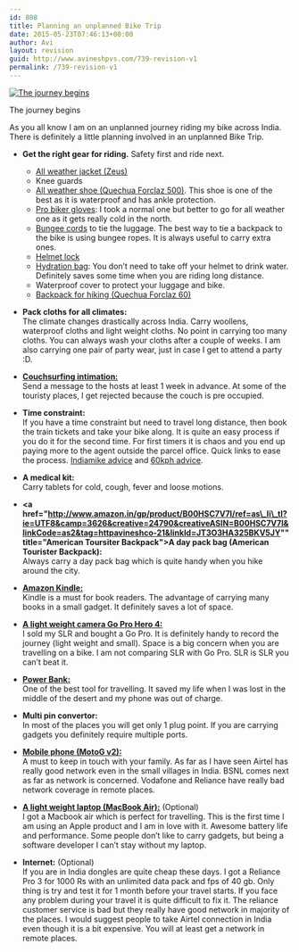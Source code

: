 ```yaml
---
id: 808
title: Planning an unplanned Bike Trip
date: 2015-05-23T07:46:13+00:00
author: Avi
layout: revision
guid: http://www.avineshpvs.com/739-revision-v1
permalink: /739-revision-v1
---
```

<div id="attachment_768" style="width: 610px" class="wp-caption aligncenter">
  <a href="https://i1.wp.com/www.avineshpvs.com/wp-content/uploads/2015/03/IMG_20150201_140538006.jpg" data-rel="lightbox-0" data-imagelightbox="0" title=""><img src="https://i1.wp.com/www.avineshpvs.com/wp-content/uploads/2015/03/IMG_20150201_140538006.jpg?resize=600%2C287" alt="The journey begins" class="size-medium wp-image-768" srcset="https://i1.wp.com/www.avineshpvs.com/wp-content/uploads/2015/03/IMG_20150201_140538006.jpg?resize=600%2C287 600w, https://i1.wp.com/www.avineshpvs.com/wp-content/uploads/2015/03/IMG_20150201_140538006.jpg?resize=1024%2C490 1024w, https://i1.wp.com/www.avineshpvs.com/wp-content/uploads/2015/03/IMG_20150201_140538006.jpg?w=2000 2000w, https://i1.wp.com/www.avineshpvs.com/wp-content/uploads/2015/03/IMG_20150201_140538006.jpg?w=3000 3000w" sizes="(max-width: 600px) 100vw, 600px" data-recalc-dims="1" /></a>
  
  <p class="wp-caption-text">
    The journey begins
  </p>
</div>

As you all know I am on an unplanned journey riding my bike across India. There is definitely a little planning involved in an unplanned Bike Trip.  
<!--more-->

  * **Get the right gear for riding.** Safety first and ride next. 
      * [All weather jacket (Zeus)](http://www.amazon.in/gp/product/B00L41270U/ref=as_li_tl?ie=UTF8&camp=3626&creative=24790&creativeASIN=B00L41270U&linkCode=as2&tag=httpavineshco-21&linkId=FQFYABWQ376F5SNR "Zeus All Weather Jacket")
      * Knee guards
      * [All weather shoe (Quechua Forclaz 500)](http://www.amazon.in/gp/product/B00SSSR6WQ/ref=as_li_tl?ie=UTF8&camp=3626&creative=24790&creativeASIN=B00SSSR6WQ&linkCode=as2&tag=httpavineshco-21&linkId=LJQZGIEEMNN262AR "Quechua Forclaz 500"). This shoe is one of the best as it is waterproof and has ankle protection.
      * [Pro biker gloves](http://www.amazon.in/gp/product/B00PRT6MH4/ref=as_li_tl?ie=UTF8&camp=3626&creative=24790&creativeASIN=B00PRT6MH4&linkCode=as2&tag=httpavineshco-21&linkId=GLHGYFN7KZWTJS5M "Pro Biker Gloves"): I took a normal one but better to go for all weather one as it gets really cold in the north.
      * [Bungee cords](http://www.amazon.in/gp/product/B00R77QYZO/ref=as_li_tl?ie=UTF8&camp=3626&creative=24790&creativeASIN=B00R77QYZO&linkCode=as2&tag=httpavineshco-21&linkId=QY66TUUHMIHVAN6E "Bungee Cords") to tie the luggage. The best way to tie a backpack to the bike is using bungee ropes. It is always useful to carry extra ones.
      * [Helmet lock](http://www.amazon.in/gp/product/B00SF6HE5K/ref=as_li_tl?ie=UTF8&camp=3626&creative=24790&creativeASIN=B00SF6HE5K&linkCode=as2&tag=httpavineshco-21&linkId=OQX4MN3SQMZ2YJA5 "Helmet Lock")
      * [Hydration bag](http://www.amazon.in/gp/product/B00I01ZL1E/ref=as_li_tl?ie=UTF8&camp=3626&creative=24790&creativeASIN=B00I01ZL1E&linkCode=as2&tag=httpavineshco-21&linkId=FPQG6DGOX26BOLCC "Hyderation Bag"): You don’t need to take off your helmet to drink water. Definitely saves some time when you are riding long distance.
      * Waterproof cover to protect your luggage and bike.
      * [Backpack for hiking (Quechua Forclaz 60)](http://www.amazon.in/gp/product/B007908IP8/ref=as_li_tl?ie=UTF8&camp=3626&creative=24790&creativeASIN=B007908IP8&linkCode=as2&tag=httpavineshco-21&linkId=AARJN3LMYO7SDYBJ)


  * **Pack cloths for all climates:**  
    The climate changes drastically across India. Carry woollens, waterproof cloths and light weight cloths. No point in carrying too many cloths. You can always wash your cloths after a couple of weeks. I am also carrying one pair of party wear, just in case I get to attend a party :D. 


  * **[Couchsurfing intimation:](http://couchsurfing.com "Couchsurfing")**  
    Send a message to the hosts at least 1 week in advance. At some of the touristy places, I get rejected because the couch is pre occupied. 


  * **Time constraint:**  
    If you have a time constraint but need to travel long distance, then book the train tickets and take your bike along. It is quite an easy process if you do it for the second time. For first timers it is chaos and you end up paying more to the agent outside the parcel office. Quick links to ease the process. [Indiamike advice](http://www.indiamike.com/india/indian-railways-f10/how-to-parcel-your-bike-via-train-from-new-delhi-railway-station-t210648/ "Indiamike advice on taking bike in train") and [60kph advice](http://www.60kph.com/interact/loadintrain.htm "60kph advice to take a bike in train").


  * **A medical kit:**  
    Carry tablets for cold, cough, fever and loose motions. 


  * **<a href="http://www.amazon.in/gp/product/B00HSC7V7I/ref=as\_li\_tl?ie=UTF8&camp=3626&creative=24790&creativeASIN=B00HSC7V7I&linkCode=as2&tag=httpavineshco-21&linkId=JT3O3HA325BKV5JY"" title="American Toursiter Backpack">A day pack bag (American Tourister Backpack):</a>**  
    Always carry a day pack bag which is quite handy when you hike around the city. 


  * **[Amazon Kindle:](http://www.amazon.in/gp/product/B00KDRQ2RU/ref=as_li_tl?ie=UTF8&camp=3626&creative=24790&creativeASIN=B00KDRQ2RU&linkCode=as2&tag=httpavineshco-21&linkId=6IPHXTJEXDDRBM3H "Amazon Kindle")**  
    Kindle is a must for book readers. The advantage of carrying many books in a small gadget. It definitely saves a lot of space. 


  * **[A light weight camera Go Pro Hero 4:](http://www.amazon.in/gp/product/B00O46894K/ref=as_li_tl?ie=UTF8&camp=3626&creative=24790&creativeASIN=B00O46894K&linkCode=as2&tag=httpavineshco-21&linkId=VTBVSNCRAAJSE5RV "Go Pro")**  
    I sold my SLR and bought a Go Pro. It is definitely handy to record the journey (light weight and small). Space is a big concern when you are travelling on a bike. I am not comparing SLR with Go Pro. SLR is SLR you can’t beat it. 


  * **[Power Bank:](http://dl.flipkart.com/dl/cloud-cl-104-blue-10400-mah/p/itme4wbhhhrmhhfw?pid=PWBE4WBHQA6GDFA8&affid=avineshpvs "Power Bank")**  
    One of the best tool for travelling. It saved my life when I was lost in the middle of the desert and my phone was out of charge. 


  * **Multi pin convertor:**  
    In most of the places you will get only 1 plug point. If you are carrying gadgets you definitely require multiple ports. 


  * **[Mobile phone (MotoG v2):](http://dl.flipkart.com/dl/moto-g-2nd-gen/p/itme3h4v4hkcffcs?pid=MOBDYGZ6SHNB7RFC&affid=avineshpvs "Buy Moto G v2")**  
    A must to keep in touch with your family. As far as I have seen Airtel has really good network even in the small villages in India. BSNL comes next as far as network is concerned. Vodafone and Reliance have really bad network coverage in remote places. 


  * **[A light weight laptop (MacBook Air):](http://www.amazon.in/gp/product/B00KU4LRA8/ref=as_li_tl?ie=UTF8&camp=3626&creative=24790&creativeASIN=B00KU4LRA8&linkCode=as2&tag=httpavineshco-21&linkId=7IEICC4422VBJEM5 "Macbook Air")** (Optional)  
    I got a Macbook air which is perfect for travelling. This is the first time I am using an Apple product and I am in love with it. Awesome battery life and performance. Some people don’t like to carry gadgets, but being a software developer I can’t stay without my laptop. 


  * **Internet:** (Optional)  
    If you are in India dongles are quite cheap these days. I got a Reliance Pro 3 for 1000 Rs with an unlimited data pack and fps of 40 gb. Only thing is try and test it for 1 month before your travel starts. If you face any problem during your travel it is quite difficult to fix it. The reliance customer service is bad but they really have good network in majority of the places. I would suggest people to take Airtel connection in India even though it is a bit expensive. You will at least get a network in remote places.